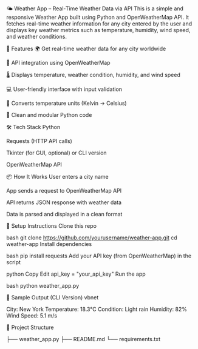 🌤️ Weather App – Real-Time Weather Data via API
This is a simple and responsive Weather App built using Python and OpenWeatherMap API. It fetches real-time weather information for any city entered by the user and displays key weather metrics such as temperature, humidity, wind speed, and weather conditions.

🚀 Features
🌍 Get real-time weather data for any city worldwide

📡 API integration using OpenWeatherMap

🌡️ Displays temperature, weather condition, humidity, and wind speed

💻 User-friendly interface with input validation

🔁 Converts temperature units (Kelvin → Celsius)

🧼 Clean and modular Python code

🛠️ Tech Stack
Python

Requests (HTTP API calls)

Tkinter (for GUI, optional) or CLI version

OpenWeatherMap API

📦 How It Works
User enters a city name

App sends a request to OpenWeatherMap API

API returns JSON response with weather data

Data is parsed and displayed in a clean format

🔧 Setup Instructions
Clone this repo

bash
git clone https://github.com/yourusername/weather-app.git
cd weather-app
Install dependencies

bash
pip install requests
Add your API key (from OpenWeatherMap) in the script

python
Copy
Edit
api_key = "your_api_key"
Run the app

bash
python weather_app.py


📌 Sample Output (CLI Version)
vbnet

City: New York
Temperature: 18.3°C
Condition: Light rain
Humidity: 82%
Wind Speed: 5.1 m/s

📁 Project Structure

├── weather_app.py
├── README.md
└── requirements.txt
